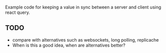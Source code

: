 Example code for keeping a value in sync between a server and client using react query.

## TODO

- compare with alternatives such as websockets, long polling, replicache
- When is this a good idea, when are alternatives better?
